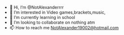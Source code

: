 - 👋 Hi, I’m @NotAlexanderrrr
- 👀 I’m interested in Video games,brackets,music,
- 🌱 I’m currently learning in school
- 💞️ I’m looking to collaborate on nothing atm
- 📫 How to reach me NotAlexander19002@hotmail.com

<!---
NotAlexanderrrr/NotAlexanderrrr is a ✨ special ✨ repository because its `README.md` (this file) appears on your GitHub profile.
You can click the Preview link to take a look at your changes.
--->
